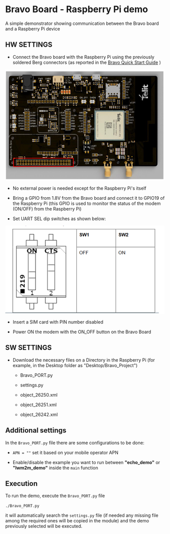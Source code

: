 # Bravo Board - Raspberry Pi demo

A simple demonstrator showing communication between the Bravo board and a Raspberry Pi device


## HW SETTINGS

 - Connect the Bravo board with the Raspberry Pi using the previously soldered Berg connectors (as reported in the [Bravo Quick Start Guide](https://y1cj3stn5fbwhv73k0ipk1eg-wpengine.netdna-ssl.com/wp-content/uploads/2020/10/Telit_Bravo_Quick_Start_Guide_r1.pdf) )

![datei](./berg_connectors.PNG)

 - No external power is needed except for the Raspberry Pi's itself 

 - Bring a GPIO from 1.8V from the Bravo board and connect it to GPIO19 of the Raspberry Pi (this GPIO is used to monitor the status of the modem (ON/OFF) from the Raspberry Pi)

 - Set UART SEL dip switches as shown below:

![datei](./CTS.PNG)

 - Insert a SIM card with PIN number disabled

 - Power ON the modem with the ON_OFF button on the Bravo Board




## SW SETTINGS

- Download the necessary files on a Directory in the Raspberry Pi (for example, in the Desktop folder as "Desktop/Bravo_Project")

    - Bravo_PORT.py

    - settings.py

    - object_26250.xml

    - object_26251.xml

    - object_26242.xml


## Additional settings

In the `Bravo_PORT.py` file there are some configurations to be done:

 - `APN = ""` set it based on your mobile operator APN

 - Enable/disable the example you want to run between **"echo_demo"** or **"lwm2m_demo"** inside the `main` function


## Execution

To run the demo, execute the `Bravo_PORT.py` file

`./Bravo_PORT.py`

it will automatically search the `settings.py` file (if needed any missing file among the required ones will be copied in the module) and the demo previously selected will be executed.


